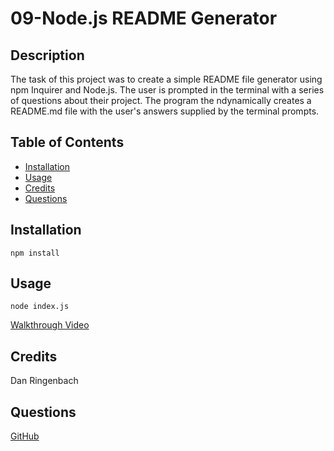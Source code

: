 # 09-Node.js README Generator

## Description
The task of this project was to create a simple README file generator using npm Inquirer and Node.js.  The user is prompted in the terminal with a series of questions about their project.  The program the ndynamically creates a README.md file with the user's answers supplied by the terminal prompts.
## Table of Contents 
- [Installation](#installation)
- [Usage](#usage)
- [Credits](#credits)
- [Questions](#questions)

## Installation
 ```npm install```
## Usage
 ```node index.js```

[Walkthrough Video](https://drive.google.com/file/d/1iQPpp-STaoIqOjDi5PtJYCao5wQ8qISd/view)

## Credits
 Dan Ringenbach


## Questions
[GitHub](https://github.com/DanRingenbach)
 
